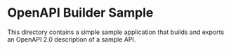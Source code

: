 # OpenAPI Builder Sample

This directory contains a simple sample application that builds
and exports an OpenAPI 2.0 description of a sample API.
